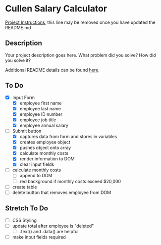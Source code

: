 # Cullen Salary Calculator

[Project Instructions](./INSTRUCTIONS.md), this line may be removed once you have updated the README.md

## Description

Your project description goes here. What problem did you solve? How did you solve it?

Additional README details can be found [here](https://github.com/PrimeAcademy/readme-template/blob/master/README.md).

## To Do

- [x] Input Form
  - [x] employee first name
  - [x] employee last name
  - [x] employee ID number
  - [x] employee job title
  - [x] employee annual salary
- [ ] Submit button
  - [x] captures data from form and stores in variables
  - [x] creates employee object
  - [x] pushes object onto array
  - [x] calculate monthly costs
  - [x] render information to DOM
  - [x] clear input fields
- [ ] calculate monthly costs
  - [ ] append to DOM
  - [ ] red background if monthly costs exceed $20,000
- [ ] create table
- [ ] delete button that removes employee from DOM

## Stretch To Do

- [ ] CSS Styling
- [ ] update total after employee is "deleted"
  - [ ] .text() and .data() are helpful
- [ ] make input fields required

